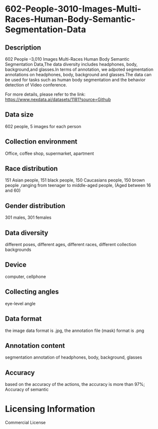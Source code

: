 # 602-People-3010-Images-Multi-Races-Human-Body-Semantic-Segmentation-Data

## Description
602 People –3,010 Images Multi-Races Human Body Semantic Segmentation Data,The data diversity includes headphones, body, background,and glasses.In terms of annotation, we adpoted segmentation annotations on headphones, body, background and glasses.The data can be used for tasks such as human body segmentation and the behavior detection of Video conference.

For more details, please refer to the link: https://www.nexdata.ai/datasets/1181?source=Github


## Data size
602 people, 5 images for each person
## Collection environment
Office, coffee shop, supermarket, apartment
## Race distribution
151 Asian people, 151 black people, 150 Caucasians people, 150  brown people ,ranging from teenager to middle-aged people, (Aged between 16 and 60)
## Gender distribution
301 males, 301 females
## Data diversity
different poses, different ages, different races, different collection backgrounds
## Device
computer, cellphone
## Collecting angles
eye-level angle
## Data format
the image data format is .jpg, the annotation file (mask) format is .png
## Annotation content
segmentation annotation of headphones, body, background, glasses
## Accuracy
based on the accuracy of the actions, the accuracy  is more than 97%; Accuracy of semantic
# Licensing Information
Commercial License
